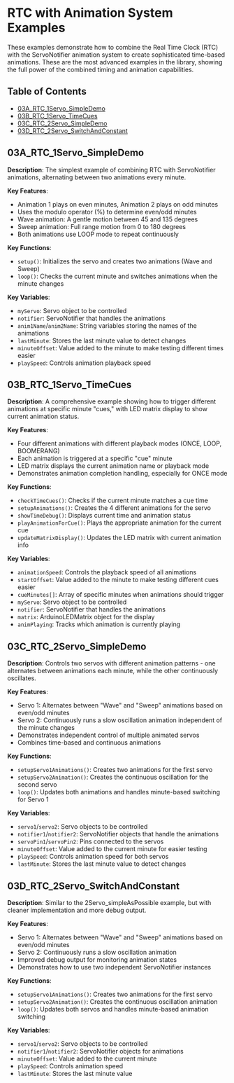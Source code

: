 # RTC with Animation System Examples

These examples demonstrate how to combine the Real Time Clock (RTC) with the ServoNotifier animation system to create sophisticated time-based animations. These are the most advanced examples in the library, showing the full power of the combined timing and animation capabilities.

## Table of Contents
- [03A_RTC_1Servo_SimpleDemo](#03a_rtc_1servo_simpledemo)
- [03B_RTC_1Servo_TimeCues](#03b_rtc_1servo_timecues)
- [03C_RTC_2Servo_SimpleDemo](#03c_rtc_2servo_simpledemo)
- [03D_RTC_2Servo_SwitchAndConstant](#03d_rtc_2servo_switchandconstant)

## 03A_RTC_1Servo_SimpleDemo

**Description**: The simplest example of combining RTC with ServoNotifier animations, alternating between two animations every minute.

**Key Features**:
- Animation 1 plays on even minutes, Animation 2 plays on odd minutes
- Uses the modulo operator (%) to determine even/odd minutes
- Wave animation: A gentle motion between 45 and 135 degrees
- Sweep animation: Full range motion from 0 to 180 degrees
- Both animations use LOOP mode to repeat continuously

**Key Functions**:
- `setup()`: Initializes the servo and creates two animations (Wave and Sweep)
- `loop()`: Checks the current minute and switches animations when the minute changes

**Key Variables**:
- `myServo`: Servo object to be controlled
- `notifier`: ServoNotifier that handles the animations
- `anim1Name`/`anim2Name`: String variables storing the names of the animations
- `lastMinute`: Stores the last minute value to detect changes
- `minuteOffset`: Value added to the minute to make testing different times easier
- `playSpeed`: Controls animation playback speed

## 03B_RTC_1Servo_TimeCues

**Description**: A comprehensive example showing how to trigger different animations at specific minute "cues," with LED matrix display to show current animation status.

**Key Features**:
- Four different animations with different playback modes (ONCE, LOOP, BOOMERANG)
- Each animation is triggered at a specific "cue" minute
- LED matrix displays the current animation name or playback mode
- Demonstrates animation completion handling, especially for ONCE mode

**Key Functions**:
- `checkTimeCues()`: Checks if the current minute matches a cue time
- `setupAnimations()`: Creates the 4 different animations for the servo
- `showTimeDebug()`: Displays current time and animation status
- `playAnimationForCue()`: Plays the appropriate animation for the current cue
- `updateMatrixDisplay()`: Updates the LED matrix with current animation info

**Key Variables**:
- `animationSpeed`: Controls the playback speed of all animations
- `startOffset`: Value added to the minute to make testing different cues easier
- `cueMinutes[]`: Array of specific minutes when animations should trigger
- `myServo`: Servo object to be controlled
- `notifier`: ServoNotifier that handles the animations
- `matrix`: ArduinoLEDMatrix object for the display
- `animPlaying`: Tracks which animation is currently playing

## 03C_RTC_2Servo_SimpleDemo

**Description**: Controls two servos with different animation patterns - one alternates between animations each minute, while the other continuously oscillates.

**Key Features**:
- Servo 1: Alternates between "Wave" and "Sweep" animations based on even/odd minutes
- Servo 2: Continuously runs a slow oscillation animation independent of the minute changes
- Demonstrates independent control of multiple animated servos
- Combines time-based and continuous animations

**Key Functions**:
- `setupServo1Animations()`: Creates two animations for the first servo
- `setupServo2Animation()`: Creates the continuous oscillation for the second servo
- `loop()`: Updates both animations and handles minute-based switching for Servo 1

**Key Variables**:
- `servo1`/`servo2`: Servo objects to be controlled
- `notifier1`/`notifier2`: ServoNotifier objects that handle the animations
- `servoPin1`/`servoPin2`: Pins connected to the servos
- `minuteOffset`: Value added to the current minute for easier testing
- `playSpeed`: Controls animation speed for both servos
- `lastMinute`: Stores the last minute value to detect changes

## 03D_RTC_2Servo_SwitchAndConstant

**Description**: Similar to the 2Servo_simpleAsPossible example, but with cleaner implementation and more debug output.

**Key Features**:
- Servo 1: Alternates between "Wave" and "Sweep" animations based on even/odd minutes
- Servo 2: Continuously runs a slow oscillation animation
- Improved debug output for monitoring animation states
- Demonstrates how to use two independent ServoNotifier instances

**Key Functions**:
- `setupServo1Animations()`: Creates two animations for the first servo
- `setupServo2Animation()`: Creates the continuous oscillation animation
- `loop()`: Updates both servos and handles minute-based animation switching

**Key Variables**:
- `servo1`/`servo2`: Servo objects to be controlled
- `notifier1`/`notifier2`: ServoNotifier objects for animations
- `minuteOffset`: Value added to the current minute
- `playSpeed`: Controls animation speed
- `lastMinute`: Stores the last minute value